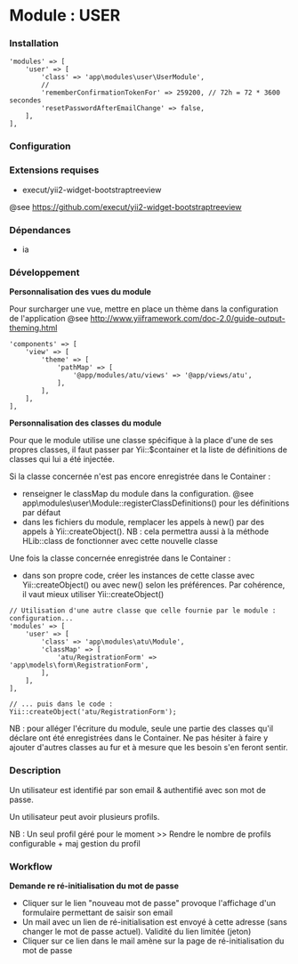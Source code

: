 Module : USER
=============

### Installation

```
'modules' => [
    'user' => [
        'class' => 'app\modules\user\UserModule',
        //
        'rememberConfirmationTokenFor' => 259200, // 72h = 72 * 3600 secondes
        'resetPasswordAfterEmailChange' => false,
    ],
],
```

### Configuration

### Extensions requises

- execut/yii2-widget-bootstraptreeview

@see https://github.com/execut/yii2-widget-bootstraptreeview


### Dépendances

- ia

### Développement

**Personnalisation des vues du module**

Pour surcharger une vue, mettre en place un thème dans la configuration de l'application
@see http://www.yiiframework.com/doc-2.0/guide-output-theming.html

```
'components' => [
    'view' => [
        'theme' => [
            'pathMap' => [
                '@app/modules/atu/views' => '@app/views/atu',
            ],
        ],
    ],
],
```

**Personnalisation des classes du module**

Pour que le module utilise une classe spécifique à la place d'une de ses propres classes, il faut passer par Yii::$container et la liste de définitions de 
classes qui lui a été injectée. 

Si la classe concernée n'est pas encore enregistrée dans le Container : 

- renseigner le classMap du module dans la configuration. @see app\modules\user\Module::registerClassDefinitions() pour les définitions par défaut
- dans les fichiers du module, remplacer les appels à new() par des appels à Yii::createObject(). NB : cela permettra aussi à la méthode HLib::class de fonctionner avec 
cette nouvelle classe

 
Une fois la classe concernée enregistrée dans le Container : 

- dans son propre code, créer les instances de cette classe avec Yii::createObject() ou avec new() selon les préférences. Par cohérence, il vaut mieux utiliser 
Yii::createObject()

```
// Utilisation d'une autre classe que celle fournie par le module : configuration...
'modules' => [
    'user' => [
        'class' => 'app\modules\atu\Module',
        'classMap' => [
            'atu/RegistrationForm' => 'app\models\form\RegistrationForm',
        ],
    ],
],

// ... puis dans le code : 
Yii::createObject('atu/RegistrationForm');
```

NB : pour alléger l'écriture du module, seule une partie des classes qu'il déclare ont été enregistrées dans le Container. Ne pas hésiter à faire y ajouter d'autres classes au 
fur et à mesure que les besoin s'en feront sentir. 

### Description

Un utilisateur est identifié par son email & authentifié avec son mot de passe.

Un utilisateur peut avoir plusieurs profils.

NB : Un seul profil géré pour le moment >> Rendre le nombre de profils configurable + maj gestion du profil    

### Workflow

**Demande re ré-initialisation du mot de passe**

- Cliquer sur le lien "nouveau mot de passe" provoque l'affichage d'un formulaire permettant de saisir son email
- Un mail avec un lien de ré-initialisation est envoyé à cette adresse (sans changer le mot de passe actuel). Validité du lien limitée (jeton)
- Cliquer sur ce lien dans le mail amène sur la page de ré-initialisation du mot de passe


